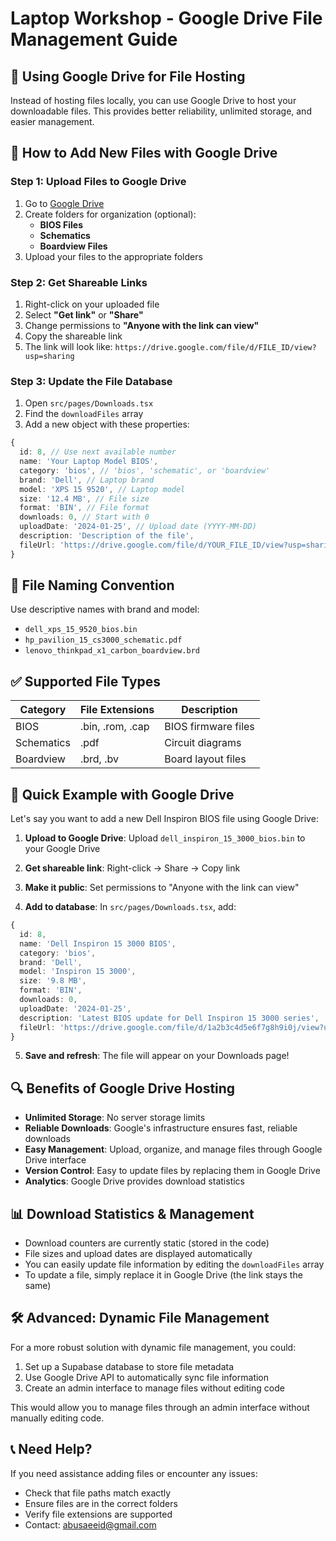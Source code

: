 # Laptop Workshop - Google Drive File Management Guide

## 📁 Using Google Drive for File Hosting

Instead of hosting files locally, you can use Google Drive to host your downloadable files. This provides better reliability, unlimited storage, and easier management.

## 🔧 How to Add New Files with Google Drive

### Step 1: Upload Files to Google Drive
1. Go to [Google Drive](https://drive.google.com)
2. Create folders for organization (optional):
   - **BIOS Files**
   - **Schematics** 
   - **Boardview Files**
3. Upload your files to the appropriate folders

### Step 2: Get Shareable Links
1. Right-click on your uploaded file
2. Select **"Get link"** or **"Share"**
3. Change permissions to **"Anyone with the link can view"**
4. Copy the shareable link
5. The link will look like: `https://drive.google.com/file/d/FILE_ID/view?usp=sharing`

### Step 3: Update the File Database
1. Open `src/pages/Downloads.tsx`
2. Find the `downloadFiles` array
3. Add a new object with these properties:

```typescript
{
  id: 8, // Use next available number
  name: 'Your Laptop Model BIOS',
  category: 'bios', // 'bios', 'schematic', or 'boardview'
  brand: 'Dell', // Laptop brand
  model: 'XPS 15 9520', // Laptop model
  size: '12.4 MB', // File size
  format: 'BIN', // File format
  downloads: 0, // Start with 0
  uploadDate: '2024-01-25', // Upload date (YYYY-MM-DD)
  description: 'Description of the file',
  fileUrl: 'https://drive.google.com/file/d/YOUR_FILE_ID/view?usp=sharing' // Google Drive link
}
```

## 📝 File Naming Convention

Use descriptive names with brand and model:
- `dell_xps_15_9520_bios.bin`
- `hp_pavilion_15_cs3000_schematic.pdf`
- `lenovo_thinkpad_x1_carbon_boardview.brd`

## ✅ Supported File Types

| Category | File Extensions | Description |
|----------|----------------|-------------|
| BIOS | .bin, .rom, .cap | BIOS firmware files |
| Schematics | .pdf | Circuit diagrams |
| Boardview | .brd, .bv | Board layout files |

## 🚀 Quick Example with Google Drive

Let's say you want to add a new Dell Inspiron BIOS file using Google Drive:

1. **Upload to Google Drive**: Upload `dell_inspiron_15_3000_bios.bin` to your Google Drive
2. **Get shareable link**: Right-click → Share → Copy link
3. **Make it public**: Set permissions to "Anyone with the link can view"

4. **Add to database**: In `src/pages/Downloads.tsx`, add:
```typescript
{
  id: 8,
  name: 'Dell Inspiron 15 3000 BIOS',
  category: 'bios',
  brand: 'Dell',
  model: 'Inspiron 15 3000',
  size: '9.8 MB',
  format: 'BIN',
  downloads: 0,
  uploadDate: '2024-01-25',
  description: 'Latest BIOS update for Dell Inspiron 15 3000 series',
  fileUrl: 'https://drive.google.com/file/d/1a2b3c4d5e6f7g8h9i0j/view?usp=sharing'
}
```

5. **Save and refresh**: The file will appear on your Downloads page!

## 🔍 Benefits of Google Drive Hosting

- **Unlimited Storage**: No server storage limits
- **Reliable Downloads**: Google's infrastructure ensures fast, reliable downloads
- **Easy Management**: Upload, organize, and manage files through Google Drive interface
- **Version Control**: Easy to update files by replacing them in Google Drive
- **Analytics**: Google Drive provides download statistics

## 📊 Download Statistics & Management

- Download counters are currently static (stored in the code)
- File sizes and upload dates are displayed automatically
- You can easily update file information by editing the `downloadFiles` array
- To update a file, simply replace it in Google Drive (the link stays the same)

## 🛠️ Advanced: Dynamic File Management

For a more robust solution with dynamic file management, you could:
1. Set up a Supabase database to store file metadata
2. Use Google Drive API to automatically sync file information
3. Create an admin interface to manage files without editing code

This would allow you to manage files through an admin interface without manually editing code.

## 📞 Need Help?

If you need assistance adding files or encounter any issues:
- Check that file paths match exactly
- Ensure files are in the correct folders
- Verify file extensions are supported
- Contact: abusaeeid@gmail.com